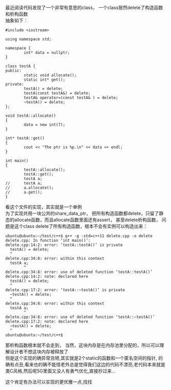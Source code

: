 
最近阅读代码发现了一个非常有意思的class， 一个class居然delete了构造函数和析构函数  
抽象如下：
```
#include <iostream>

using namespace std;

namespace {
        int* data = nullptr;
}

class testA {
public:
        static void allocate();
        static int* get();
private:
        testA() = delete;
        testA(const testA&) = delete;
        testA& operator=(const testA& ) = delete;
        ~testA() = delete;
};

void testA::allocate()
{
        data = new int(7);
}

int* testA::get()
{
        cout << "The ptr is %p.\n" << data << endl;
}

int main()
{
        testA::allocate();
        testA::get();
        testA a;
//      testA a;
//      a.allocate();
//      a.get();
}
```
看这个文件的实现，其实就是一个单例  
为了实现共用一块公共的share_data_ptr， 把所有构造函数都delete，只留了静态的allocate函数，而且allocate函数里面还有assert，
甚至delete析构函数， 问题是这个class delete了所有构造函数，根本不会有实例可以构造出来：  
```
ubuntu@ubuntu:~/test/c++$ g++ -g -std=c++11 delete.cpp -o delete
delete.cpp: In function ‘int main()’:
delete.cpp:14:2: error: ‘testA::testA()’ is private
  testA() = delete;
  ^
delete.cpp:34:8: error: within this context
  testA a;
        ^
delete.cpp:34:8: error: use of deleted function ‘testA::testA()’
delete.cpp:14:2: note: declared here
  testA() = delete;
  ^
delete.cpp:17:2: error: ‘testA::~testA()’ is private
  ~testA() = delete;
  ^
delete.cpp:34:8: error: within this context
  testA a;
        ^
delete.cpp:34:8: error: use of deleted function ‘testA::~testA()’
delete.cpp:17:2: note: declared here
  ~testA() = delete;
  ^
ubuntu@ubuntu:~/test/c++$
```
那析构函数根本就不会走到，
当然，这块内存是在内存池里分配的，所以可以理解设计者不想这块内存被释放了  
但是这个实现的确异常丑陋,其实就是2个static的函数和一个匿名空间的指针,
的确有点丑,看来也的确不能怪老外总是觉得我们这边的代码不漂亮,老代码本来就是类C风格,然后呢5G里面又没人有勇气优化,直接抄过来...  

这个肯定有办法可以实现的更优雅一点,找找
